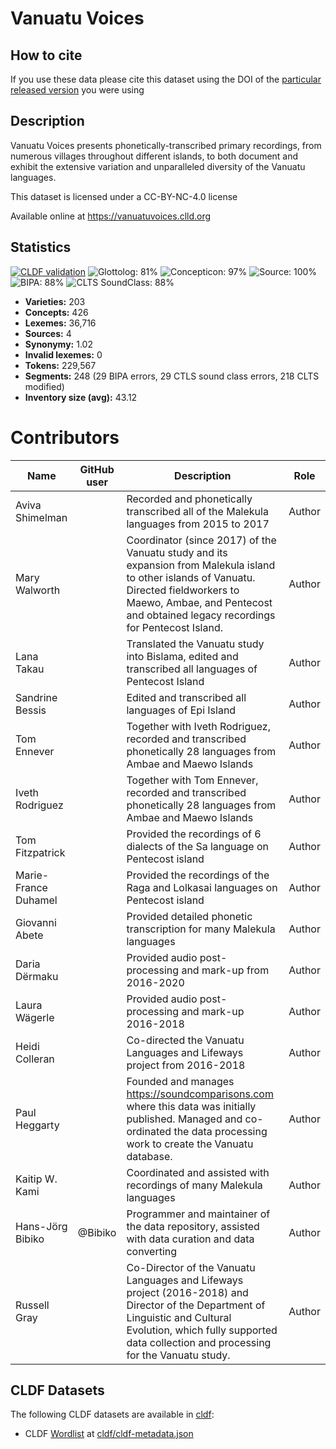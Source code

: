 # Vanuatu Voices

## How to cite

If you use these data please cite
this dataset using the DOI of the [particular released version](../../releases/) you were using

## Description


Vanuatu Voices presents phonetically-transcribed primary recordings, from numerous villages throughout different islands, to both document and exhibit the extensive variation and unparalleled diversity of the Vanuatu languages.

This dataset is licensed under a CC-BY-NC-4.0 license

Available online at https://vanuatuvoices.clld.org

## Statistics


[![CLDF validation](https://github.com/lexibank/vanuatuvoices/workflows/CLDF-validation/badge.svg)](https://github.com/lexibank/vanuatuvoices/actions?query=workflow%3ACLDF-validation)
![Glottolog: 81%](https://img.shields.io/badge/Glottolog-81%25-yellowgreen.svg "Glottolog: 81%")
![Concepticon: 97%](https://img.shields.io/badge/Concepticon-97%25-green.svg "Concepticon: 97%")
![Source: 100%](https://img.shields.io/badge/Source-100%25-brightgreen.svg "Source: 100%")
![BIPA: 88%](https://img.shields.io/badge/BIPA-88%25-yellowgreen.svg "BIPA: 88%")
![CLTS SoundClass: 88%](https://img.shields.io/badge/CLTS%20SoundClass-88%25-yellowgreen.svg "CLTS SoundClass: 88%")

- **Varieties:** 203
- **Concepts:** 426
- **Lexemes:** 36,716
- **Sources:** 4
- **Synonymy:** 1.02
- **Invalid lexemes:** 0
- **Tokens:** 229,567
- **Segments:** 248 (29 BIPA errors, 29 CTLS sound class errors, 218 CLTS modified)
- **Inventory size (avg):** 43.12

# Contributors

Name               | GitHub user     | Description                          | Role
---                | ---             | ---                                  | ---
Aviva Shimelman |  | Recorded and phonetically transcribed all of the Malekula languages from 2015 to 2017 | Author
Mary Walworth |  | Coordinator (since 2017) of the Vanuatu study and its expansion from Malekula island to other islands of Vanuatu. Directed fieldworkers to Maewo, Ambae, and Pentecost and obtained legacy recordings for Pentecost Island. | Author
Lana Takau |  | Translated the Vanuatu study into Bislama, edited and transcribed all languages of Pentecost Island  | Author
Sandrine Bessis |  | Edited and transcribed all languages of Epi Island  | Author
Tom Ennever |  | Together with Iveth Rodriguez, recorded and transcribed phonetically 28 languages from Ambae and Maewo Islands | Author
Iveth Rodriguez |  | Together with Tom Ennever, recorded and transcribed phonetically 28 languages from Ambae and Maewo Islands | Author
Tom Fitzpatrick |  | Provided the recordings of 6 dialects of the Sa language on Pentecost island | Author
Marie-France Duhamel |  | Provided the recordings of the Raga and Lolkasai languages on Pentecost island | Author
Giovanni Abete |  | Provided detailed phonetic transcription for many Malekula languages  | Author
Daria Dërmaku |  | Provided audio post-processing and mark-up from 2016-2020 | Author
Laura Wägerle |  | Provided audio post-processing and mark-up 2016-2018 | Author
Heidi Colleran |  | Co-directed the Vanuatu Languages and Lifeways project from 2016-2018 | Author
Paul Heggarty |  | Founded and manages https://soundcomparisons.com where this data was initially published. Managed and co-ordinated the data processing work to create the Vanuatu database. | Author
Kaitip W. Kami |  | Coordinated and assisted with recordings of many Malekula languages | Author
Hans-Jörg Bibiko | @Bibiko | Programmer and maintainer of the data repository, assisted with data curation and data converting | Author
Russell Gray |  | Co-Director of the Vanuatu Languages and Lifeways project (2016-2018) and Director of the Department of Linguistic and Cultural Evolution, which fully supported data collection and processing for the Vanuatu study. | Author




## CLDF Datasets

The following CLDF datasets are available in [cldf](cldf):

- CLDF [Wordlist](https://github.com/cldf/cldf/tree/master/modules/Wordlist) at [cldf/cldf-metadata.json](cldf/cldf-metadata.json)